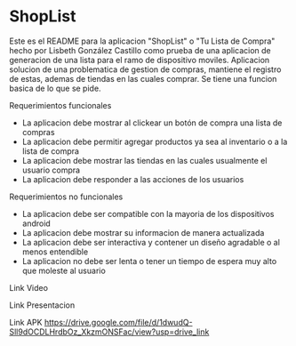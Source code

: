 # ShopList
Este es el README para la aplicacion "ShopList" o "Tu Lista de Compra" hecho por Lisbeth González Castillo como prueba de una aplicacion de generacion de una lista para el ramo de dispositivo moviles.
Aplicacion solucion de una problematica de gestion de compras, mantiene el registro de estas, ademas de tiendas en las cuales comprar. Se tiene una funcion basica de lo que se pide.

Requerimientos funcionales
- La aplicacion debe mostrar al clickear un botón de compra una lista de compras
- La aplicacion debe permitir agregar productos ya sea al inventario o a la lista de compra
- La aplicacion debe mostrar las tiendas en las cuales usualmente el usuario compra
- La aplicacion debe responder a las acciones de los usuarios

Requerimientos no funcionales
- La aplicacion debe ser compatible con la mayoria de los dispositivos android
- La aplicacion debe mostrar su informacion de manera actualizada
- La aplicacion debe ser interactiva y contener un diseño agradable o al menos entendible
- La aplicacion no debe ser lenta o tener un tiempo de espera muy alto que moleste al usuario

Link Video

Link Presentacion

Link APK 
https://drive.google.com/file/d/1dwudQ-Sll9dOCDLHrdbOz_XkzmONSFac/view?usp=drive_link
